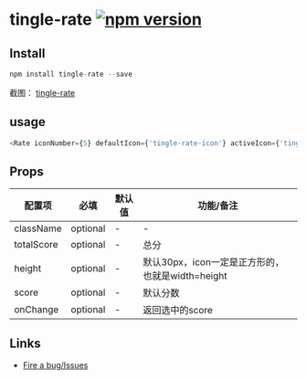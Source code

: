 # tingle-rate [![npm version](https://badge.fury.io/js/tingle-rate.svg)](http://badge.fury.io/js/tingle-rate)

## Install

```js
npm install tingle-rate --save
```

截图：
[tingle-rate](//img.alicdn.com/tps/TB1gUbDKpXXXXbqXXXXXXXXXXXX-582-944.png)

## usage

```js
<Rate iconNumber={5} defaultIcon={'tingle-rate-icon'} activeIcon={'tingle-rate-icon-active'} grade={t.state.grade} onChange={t.handleChange.bind(t)} />
```

## Props

| 配置项 | 必填 | 默认值 | 功能/备注 |
|---|----|---|----|
|className| optional |-|-|
|totalScore| optional |-|总分|
|height| optional |-|默认30px，icon一定是正方形的，也就是width=height|
|score|optional|-|默认分数|
|onChange| optional |-|返回选中的score|


## Links

- [Fire a bug/Issues](http://github.com/tinglejs/tingle-rate/issues)
